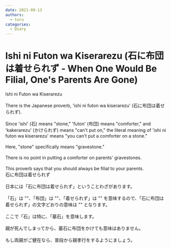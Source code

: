 ```yaml
---
date: 2021-09-13
authors:
  - toru
categories:
  - Diary
---
```


<h1 id="subject_show">Ishi ni Futon wa Kiserarezu (石に布団は着せられず - When One Would Be Filial, One's Parents Are Gone)</h1>
<div class="date" hidden>Sep 13, 2021 16:40</div>
<div id="post"><div id="body_show_ori">
Ishi ni Futon wa Kiserarezu<br/><br/>There is the Japanese proverb, 'ishi ni futon wa kiserarezu' (石に布団は着せられず).<br/><br/>Since 'ishi' (石) means "stone," 'futon' (布団) means "comforter," and 'kakerarezu' (かけられず) means "can't put on," the literal meaning of 'ishi ni futon wa kiserarezu' means "you can't put a comforter on a stone."<br/><br/>Here, "stone" specifically means "gravestone."<br/><br/>There is no point in putting a comforter on parents' gravestones.<br/><br/>This proverb says that you should always be filial to your parents.
</div></div>

<!-- more -->

<div id="post_ja"><div id="body_show_mo">
石に布団は着せられず<br/><br/>日本には「石に布団は着せられず」ということわざがあります。<br/><br/>「石」は ""、「布団」は ""、「着せられず」は "" を意味するので、「石に布団は着せられず」の文字どおりの意味は "" となります。<br/><br/>ここで「石」は特に、「墓石」を意味します。<br/><br/>親が死んでしまってから、墓石に布団をかけても意味はありません。<br/><br/>もし両親がご健在なら、普段から親孝行をするようにましょう。
</div></div>
